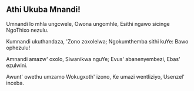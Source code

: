 ## Athi Ukuba Mnandi!

Umnandi lo mhla ungcwele, Owona ungomhle,
Esithi ngawo sicinge NgoThixo nezulu.

Kumnandi ukuthandaza, 'Zono zoxolelwa;
Ngokumthemba sithi kuYe: Bawo ophezulu!

Amnandi amazw' oxolo, Siwanikwa nguYe;
Evus' abanenyembezi, Ebas' ezulwini.

Awunt' owethu umzamo Wokugxoth' izono,
Ke umazi wentliziyo, Usenzel' inceba.

